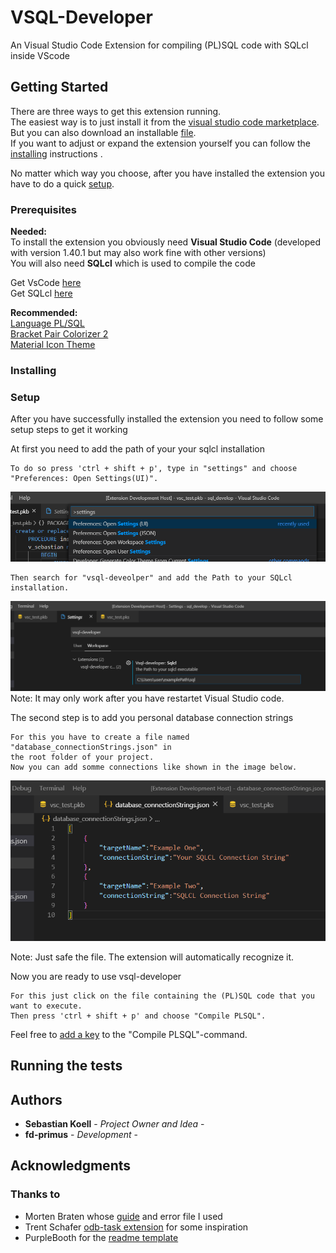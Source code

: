 # VSQL-Developer
An Visual Studio Code Extension for compiling (PL)SQL code with SQLcl inside VScode

## Getting Started
There are three ways to get this extension running.  
The easiest way is to just install it from the [visual studio code marketplace]().
But you can also download an installable [file]().  
If you want to adjust or expand the extension yourself you can follow the [installing](https://github.com/fd-primus/VSQL-Developer#Installing) instructions .

No matter which way you choose, after you have installed the extension you have to do a quick [setup](https://github.com/fd-primus/VSQL-Developer#Setup).

### Prerequisites

**Needed:**  
To install the extension you obviously need **Visual Studio Code** (developed with version 1.40.1 but may also work fine with other versions)  
You will also need **SQLcl** which is used to compile the code

Get VsCode [here](https://code.visualstudio.com/)   
Get SQLcl [here](https://www.oracle.com/de/database/technologies/appdev/sqlcl.html)

**Recommended:**  
[Language PL/SQL](https://marketplace.visualstudio.com/items?itemName=xyz.plsql-language)  
[Bracket Pair Colorizer 2](https://marketplace.visualstudio.com/items?itemName=CoenraadS.bracket-pair-colorizer-2)  
[Material Icon Theme](https://marketplace.visualstudio.com/items?itemName=PKief.material-icon-theme)


### Installing



### Setup
After you have successfully installed the extension you need to follow some setup steps to get it working

At first you need to add the path of your your sqlcl installation

```
To do so press 'ctrl + shift + p', type in "settings" and choose "Preferences: Open Settings(UI)".
```
![](readme-images/settings.png)
```
Then search for "vsql-deveolper" and add the Path to your SQLcl installation.
```
![](readme-images/sqlclPath.png)
Note: It may only work after you have restartet Visual Studio code.


The second step is to add you personal database connection strings
```
For this you have to create a file named "database_connectionStrings.json" in  
the root folder of your project.
Now you can add somme connections like shown in the image below.
```
![](readme-images/databaseStrings.PNG)

Note: Just safe the file. The extension will automatically recognize it.

Now you are ready to use vsql-developer

```
For this just click on the file containing the (PL)SQL code that you want to execute.
Then press 'ctrl + shift + p' and choose "Compile PLSQL".
```
Feel free to [add a key](https://code.visualstudio.com/docs/getstarted/keybindings) to the "Compile PLSQL"-command.

## Running the tests



## Authors

* **Sebastian Koell** - *Project Owner and Idea* -
* **fd-primus** - *Development* - 



## Acknowledgments
### Thanks to
*  Morten Braten whose [guide](https://ora-00001.blogspot.com/2017/03/using-vs-code-for-plsql-development.html) and error file I used
*  Trent Schafer [odb-task extension](https://marketplace.visualstudio.com/items?itemName=tschf.odb-task) for some inspiration
*  PurpleBooth for the [readme template](https://gist.github.com/PurpleBooth/b24679402957c63ec426)
